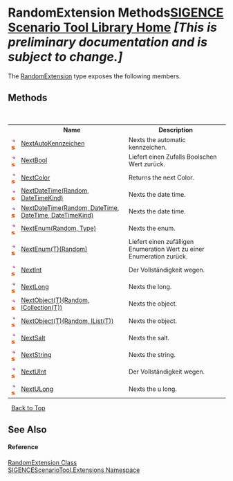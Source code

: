 # RandomExtension Methods<a href="https://github.com/ObiWanLansi/SIGENCE-Scenario-Tool">SIGENCE Scenario Tool Library Home</a> _**\[This is preliminary documentation and is subject to change.\]**_

The <a href="ec79cd66-cabe-b34d-c958-1063ff30e004.md">RandomExtension</a> type exposes the following members.


## Methods
&nbsp;<table><tr><th></th><th>Name</th><th>Description</th></tr><tr><td>![Public method](media/pubmethod.gif "Public method")![Static member](media/static.gif "Static member")</td><td><a href="248e7d8b-336e-4175-df1b-c583d54bcaaa.md">NextAutoKennzeichen</a></td><td>
Nexts the automatic kennzeichen.</td></tr><tr><td>![Public method](media/pubmethod.gif "Public method")![Static member](media/static.gif "Static member")</td><td><a href="484762b4-ba0b-a6ec-b5dd-5634adc2b569.md">NextBool</a></td><td>
Liefert einen Zufalls Boolschen Wert zurück.</td></tr><tr><td>![Public method](media/pubmethod.gif "Public method")![Static member](media/static.gif "Static member")</td><td><a href="510cde57-5103-f355-26b0-e83f274364c5.md">NextColor</a></td><td>
Returns the next Color.</td></tr><tr><td>![Public method](media/pubmethod.gif "Public method")![Static member](media/static.gif "Static member")</td><td><a href="2deab833-a949-73a0-d8f3-bfef5205dd9a.md">NextDateTime(Random, DateTimeKind)</a></td><td>
Nexts the date time.</td></tr><tr><td>![Public method](media/pubmethod.gif "Public method")![Static member](media/static.gif "Static member")</td><td><a href="8d2d2d8c-486e-6c59-48d9-c269f4292555.md">NextDateTime(Random, DateTime, DateTime, DateTimeKind)</a></td><td>
Nexts the date time.</td></tr><tr><td>![Public method](media/pubmethod.gif "Public method")![Static member](media/static.gif "Static member")</td><td><a href="dce3f272-ba3f-3a3e-ffea-ff0fcc4c192d.md">NextEnum(Random, Type)</a></td><td>
Nexts the enum.</td></tr><tr><td>![Public method](media/pubmethod.gif "Public method")![Static member](media/static.gif "Static member")</td><td><a href="8932e273-ab1b-e015-b631-388c58cbd4ae.md">NextEnum(T)(Random)</a></td><td>
Liefert einen zufälligen Enumeration Wert zu einer Enumeration zurück.</td></tr><tr><td>![Public method](media/pubmethod.gif "Public method")![Static member](media/static.gif "Static member")</td><td><a href="7a72bd46-1076-2aef-fff0-1b86a0093693.md">NextInt</a></td><td>
Der Vollständigkeit wegen.</td></tr><tr><td>![Public method](media/pubmethod.gif "Public method")![Static member](media/static.gif "Static member")</td><td><a href="2865c7b9-4293-2c9a-2d96-d9e940553a52.md">NextLong</a></td><td>
Nexts the long.</td></tr><tr><td>![Public method](media/pubmethod.gif "Public method")![Static member](media/static.gif "Static member")</td><td><a href="819aa080-09ec-99d8-6b54-cfb4239b5562.md">NextObject(T)(Random, ICollection(T))</a></td><td>
Nexts the object.</td></tr><tr><td>![Public method](media/pubmethod.gif "Public method")![Static member](media/static.gif "Static member")</td><td><a href="5a17f579-ef8d-d4e4-41b1-e8898e8b4250.md">NextObject(T)(Random, IList(T))</a></td><td>
Nexts the object.</td></tr><tr><td>![Public method](media/pubmethod.gif "Public method")![Static member](media/static.gif "Static member")</td><td><a href="8c777e43-c8f6-3709-66ff-5a67dae45c0d.md">NextSalt</a></td><td>
Nexts the salt.</td></tr><tr><td>![Public method](media/pubmethod.gif "Public method")![Static member](media/static.gif "Static member")</td><td><a href="8fce0ede-b38f-b34a-ad36-309d7710dae5.md">NextString</a></td><td>
Nexts the string.</td></tr><tr><td>![Public method](media/pubmethod.gif "Public method")![Static member](media/static.gif "Static member")</td><td><a href="6ce2ca95-4e42-9c0a-5fc1-d7508362a45a.md">NextUInt</a></td><td>
Der Vollständigkeit wegen.</td></tr><tr><td>![Public method](media/pubmethod.gif "Public method")![Static member](media/static.gif "Static member")</td><td><a href="5fecad31-3287-231d-72d7-c64f827485ed.md">NextULong</a></td><td>
Nexts the u long.</td></tr></table>&nbsp;
<a href="#randomextension-methods">Back to Top</a>

## See Also


#### Reference
<a href="ec79cd66-cabe-b34d-c958-1063ff30e004.md">RandomExtension Class</a><br /><a href="f2af11f5-ae9d-3dcc-a4a9-ba07a037925f.md">SIGENCEScenarioTool.Extensions Namespace</a><br />